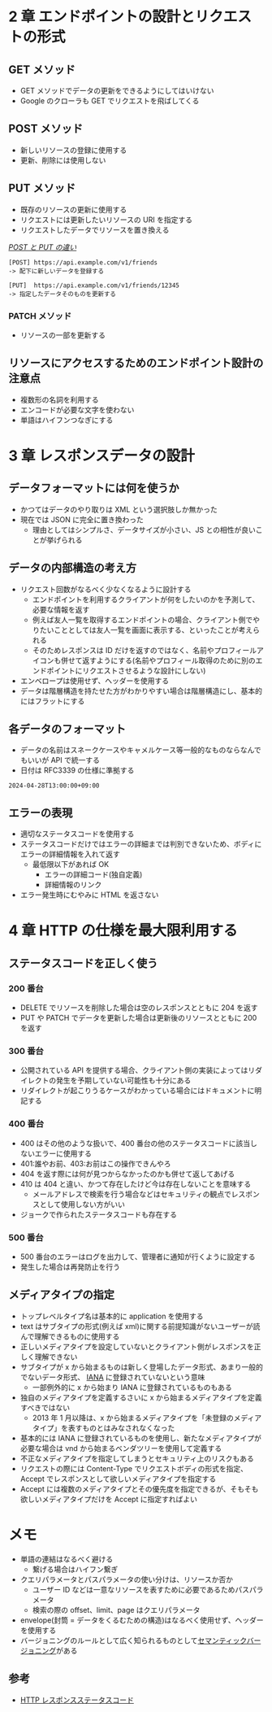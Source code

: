 # 2 章 エンドポイントの設計とリクエストの形式

## GET メソッド

- GET メソッドでデータの更新をできるようにしてはいけない
- Google のクローラも GET でリクエストを飛ばしてくる

## POST メソッド

- 新しいリソースの登録に使用する
- 更新、削除には使用しない

## PUT メソッド

- 既存のリソースの更新に使用する
- リクエストには更新したいリソースの URI を指定する
- リクエストしたデータでリソースを置き換える

<u>_POST と PUT の違い_</u>

```text
[POST] https://api.example.com/v1/friends
-> 配下に新しいデータを登録する

[PUT]  https://api.example.com/v1/friends/12345
-> 指定したデータそのものを更新する
```

### PATCH メソッド

- リソースの一部を更新する

## リソースにアクセスするためのエンドポイント設計の注意点

- 複数形の名詞を利用する
- エンコードが必要な文字を使わない
- 単語はハイフンつなぎにする

# 3 章 レスポンスデータの設計

## データフォーマットには何を使うか

- かつてはデータのやり取りは XML という選択肢しか無かった
- 現在では JSON に完全に置き換わった
  - 理由としてはシンプルさ、データサイズが小さい、JS との相性が良いことが挙げられる

## データの内部構造の考え方

- リクエスト回数がなるべく少なくなるように設計する
  - エンドポイントを利用するクライアントが何をしたいのかを予測して、必要な情報を返す
  - 例えば友人一覧を取得するエンドポイントの場合、クライアント側でやりたいこととしては友人一覧を画面に表示する、といったことが考えられる
  - そのためレスポンスは ID だけを返すのではなく、名前やプロフィールアイコンも併せて返すようにする(名前やプロフィール取得のために別のエンドポイントにリクエストさせるような設計にしない)
- エンベロープは使用せず、ヘッダーを使用する
- データは階層構造を持たせた方がわかりやすい場合は階層構造にし、基本的にはフラットにする

## 各データのフォーマット

- データの名前はスネークケースやキャメルケース等一般的なものならなんでもいいが API で統一する
- 日付は RFC3339 の仕様に準拠する

```text
2024-04-28T13:00:00+09:00
```

## エラーの表現

- 適切なステータスコードを使用する
- ステータスコードだけではエラーの詳細までは判別できないため、ボディにエラーの詳細情報を入れて返す
  - 最低限以下があれば OK
    - エラーの詳細コード(独自定義)
    - 詳細情報のリンク
- エラー発生時にむやみに HTML を返さない

# 4 章 HTTP の仕様を最大限利用する

## ステータスコードを正しく使う

### 200 番台

- DELETE でリソースを削除した場合は空のレスポンスとともに 204 を返す
- PUT や PATCH でデータを更新した場合は更新後のリソースとともに 200 を返す

### 300 番台

- 公開されている API を提供する場合、クライアント側の実装によってはリダイレクトの発生を予期していない可能性も十分にある
- リダイレクトが起こりうるケースがわかっている場合にはドキュメントに明記する

### 400 番台

- 400 はその他のような扱いで、400 番台の他のステータスコードに該当しないエラーに使用する
- 401:誰やお前、403:お前はこの操作できんやろ
- 404 を返す際には何が見つからなかったのかも併せて返してあげる
- 410 は 404 と違い、かつて存在したけど今は存在しないことを意味する
  - メールアドレスで検索を行う場合などはセキュリティの観点でレスポンスとして使用しない方がいい
- ジョークで作られたステータスコードも存在する

### 500 番台

- 500 番台のエラーはログを出力して、管理者に通知が行くように設定する
- 発生した場合は再発防止を行う

## メディアタイプの指定

- トップレベルタイプ名は基本的に application を使用する
- text はサブタイプの形式(例えば xml)に関する前提知識がないユーザーが読んで理解できるものに使用する
- 正しいメディアタイプを設定していないとクライアント側がレスポンスを正しく理解できない
- サブタイプが x から始まるものは新しく登場したデータ形式、あまり一般的でないデータ形式、 [IANA](https://www.iana.org/assignments/media-types/media-types.xhtml) に登録されていないという意味
  - 一部例外的に x から始まり IANA に登録されているものもある
- 独自のメディアタイプを定義するさいに x から始まるメディアタイプを定義すべきではない
  - 2013 年 1 月以降は、x から始まるメディアタイプを「未登録のメディアタイプ」を表すものとはみなされなくなった
- 基本的には IANA に登録されているものを使用し、新たなメディアタイプが必要な場合は vnd から始まるベンダツリーを使用して定義する
- 不正なメディアタイプを指定してしまうとセキュリティ上のリスクもある
- リクエストの際には Content-Type でリクエストボディの形式を指定、Accept でレスポンスとして欲しいメディアタイプを指定する
- Accept には複数のメディアタイプとその優先度を指定できるが、そもそも欲しいメディアタイプだけを Accept に指定すればよい

# メモ

- 単語の連結はなるべく避ける
  - 繋げる場合はハイフン繋ぎ
- クエリパラメータとパスパラメータの使い分けは、リソースか否か
  - ユーザー ID などは一意なリソースを表すために必要であるためパスパラメータ
  - 検索の際の offset、limit、page はクエリパラメータ
- envelope(封筒 = データをくるむための構造)はなるべく使用せず、ヘッダーを使用する
- バージョニングのルールとして広く知られるものとして[セマンティックバージョニング](https://semver.org/lang/ja/)がある

## 参考

- [HTTP レスポンスステータスコード](https://developer.mozilla.org/ja/docs/Web/HTTP/Status)
